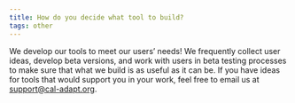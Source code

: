 ```yaml
---
title: How do you decide what tool to build?
tags: other
---
```


We develop our tools to meet our users’ needs! We frequently collect user ideas, develop beta versions, and work with users in beta testing processes to make sure that what we build is as useful as it can be. If you have ideas for tools that would support you in your work, feel free to email us at support@cal-adapt.org.


